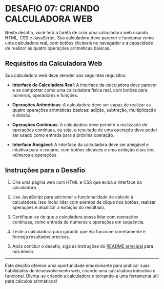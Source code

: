 # DESAFIO 07: CRIANDO CALCULADORA WEB
Neste desafio, você terá a tarefa de criar uma calculadora web usando HTML, CSS e JavaScript. Sua calculadora deve parecer e funcionar como uma calculadora real, com botões clicáveis no navegador e a capacidade de realizar as quatro operações aritméticas básicas.

## Requisitos da Calculadora Web
Sua calculadora web deve atender aos seguintes requisitos:

* **Interface de Calculadora Real**: A interface da calculadora deve parecer e se comportar como uma calculadora física real, com botões para números, operadores e funções.

* **Operações Aritméticas**: A calculadora deve ser capaz de realizar as quatro operações aritméticas básicas: adição, subtração, multiplicação e divisão.

* **Operações Contínuas**: A calculadora deve permitir a realização de operações contínuas, ou seja, o resultado de uma operação deve poder ser usado como entrada para a próxima operação.

* **Interface Amigável**: A interface da calculadora deve ser amigável e intuitiva para o usuário, com botões clicáveis e uma exibição clara dos números e operações.

## Instruções para o Desafio
1. Crie uma página web com HTML e CSS que exiba a interface da calculadora.

2. Use JavaScript para adicionar a funcionalidade de cálculo à calculadora. Isso inclui lidar com eventos de clique nos botões, realizar operações e atualizar a exibição do resultado.

3. Certifique-se de que a calculadora possa lidar com operações contínuas, como entrada de números e operações em sequência.

4. Teste a calculadora para garantir que ela funcione corretamente e forneça resultados precisos.

5. Após concluir o desafio, siga as instruções do [README principal](https://github.com/VILHALVA/DESAFIOS-DO-CODERS/blob/main/README.md) para nos enviar.

---

Este desafio oferece uma oportunidade emocionante para praticar suas habilidades de desenvolvimento web, criando uma calculadora interativa e funcional. Divirta-se criando a calculadora e tornando-a uma ferramenta útil para cálculos aritméticos!
